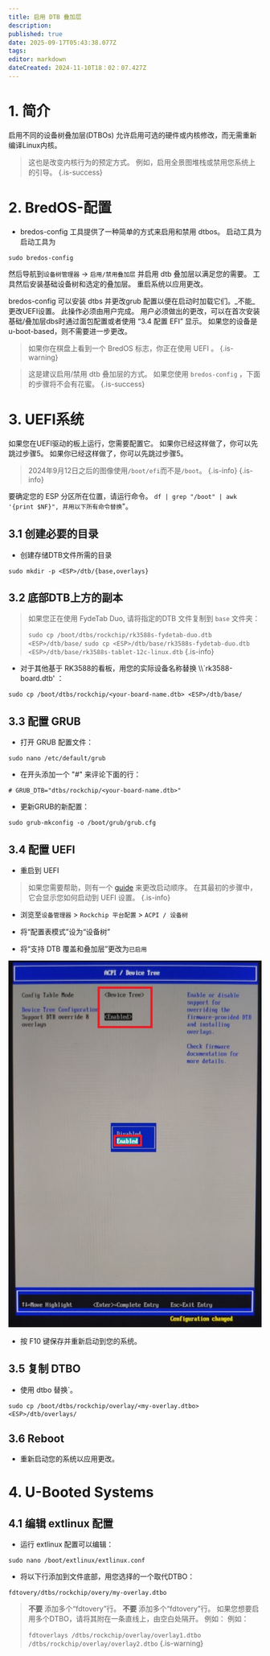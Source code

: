 ```yaml
---
title: 启用 DTB 叠加层
description:
published: true
date: 2025-09-17T05:43:38.077Z
tags:
editor: markdown
dateCreated: 2024-11-10T18：02：07.427Z
---
```


# 1. 简介

启用不同的设备树叠加层(DTBOs) 允许启用可选的硬件或内核修改，而无需重新编译Linux内核。

> 这也是改变内核行为的预定方式。 例如，启用全景图堆栈或禁用您系统上的引导。
> {.is-success}

# 2. BredOS-配置

- bredos-config 工具提供了一种简单的方式来启用和禁用 dtbos。 启动工具为 启动工具为

```
sudo bredos-config
```

然后导航到`设备树管理器` -> `启用/禁用叠加层` 并启用 dtb 叠加层以满足您的需要。 工具然后安装基础设备树和选定的叠加层。 重启系统以应用更改。

bredos-config 可以安装 dtbs 并更改grub 配置以便在启动时加载它们。_不能_更改UEFI设置。 此操作必须由用户完成。 用户必须做出的更改，可以在首次安装基础/叠加层dbs时通过面包配置或者使用 “3.4 配置 EFI” 显示。 如果您的设备是 u-boot-based，则不需要进一步更改。

> 如果你在棋盘上看到一个 BredOS 标志，你正在使用 UEFI 。
> {.is-warning}

> 这是建议启用/禁用 dtb 叠加层的方式。 如果您使用 `bredos-config` ，下面的步骤将不会有花蜜。
> {.is-success}

# 3. UEFI系统

如果您在UEFI驱动的板上运行，您需要配置它。
如果你已经这样做了，你可以先跳过步骤5。
如果你已经这样做了，你可以先跳过步骤5。

> 2024年9月12日之后的图像使用`/boot/efi`而不是`/boot`。
> {.is-info}
> {.is-info}

要确定您的 ESP 分区所在位置，请运行命令。 `df | grep "/boot" | awk '{print $NF}", 并用以下所有命令替换`<ESP>"。

## 3.1 创建必要的目录

- 创建存储DTB文件所需的目录

```
sudo mkdir -p <ESP>/dtb/{base,overlays}
```

## 3.2 底部DTB上方的副本

> 如果您正在使用 FydeTab Duo, 请将指定的DTB 文件复制到 `base` 文件夹：
>
> `sudo cp /boot/dtbs/rockchip/rk3588s-fydetab-duo.dtb <ESP>/dtb/base/`
> `sudo cp <ESP>/dtb/base/rk3588s-fydetab-duo.dtb <ESP>/dtb/base/rk3588s-tablet-12c-linux.dtb`
> {.is-info}

- 对于其他基于 RK3588的看板，用您的实际设备名称替换 \\\\\`rk3588-board.dtb' ：

```
sudo cp /boot/dtbs/rockchip/<your-board-name.dtb> <ESP>/dtb/base/
```

## 3.3 配置 GRUB

- 打开 GRUB 配置文件：

```
sudo nano /etc/default/grub
```

- 在开头添加一个 "#" 来评论下面的行：

```
# GRUB_DTB="dtbs/rockchip/<your-board-name.dtb>"
```

- 更新GRUB的新配置：

```
sudo grub-mkconfig -o /boot/grub/grub.cfg
```

## 3.4 配置 UEFI

- 重启到 UEFI

> 如果您需要帮助，则有一个 [guide](/en/how-to/change-default-boot-order-rk3588) 来更改启动顺序。 在其最初的步骤中，它会显示您如何启动到 UEFI 设置。
> {.is-info}

- 浏览至`设备管理器` > `Rockchip 平台配置` > `ACPI / 设备树`

- 将“配置表模式”设为“设备树”

- 将“支持 DTB 覆盖和叠加层”更改为`已启用`

![](/panthor/enable_tree_dtb_in_uefi.jpg)

- 按 F10 键保存并重新启动到您的系统。

## 3.5 复制 DTBO

- 使用 dtbo 替换<my-overlay>\`。

```
sudo cp /boot/dtbs/rockchip/overlay/<my-overlay.dtbo> <ESP>/dtb/overlays/
```

## 3.6 Reboot

- 重新启动您的系统以应用更改。

# 4. U-Booted Systems

## 4.1 编辑 extlinux 配置

- 运行 extlinux 配置可以编辑：

```
sudo nano /boot/extlinux/extlinux.conf
```

- 将以下行添加到文件底部，用您选择的一个取代DTBO：

```
fdtovery/dtbs/rockchip/overy/my-overlay.dtbo
```

> **不要** 添加多个“fdtovery”行。
> **不要** 添加多个“fdtovery”行。
> 如果您想要启用多个DTBO，请将其附在一条直线上，由空白处隔开。
> 例如：
> 例如：
>
> `fdtoverlays /dtbs/rockchip/overlay/overlay1.dtbo /dtbs/rockchip/overlay/overlay2.dtbo`
> {.is-warning}
